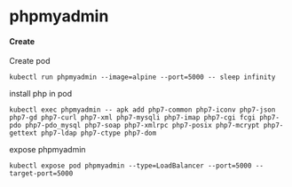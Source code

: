 # phpmyadmin

#### Create

Create pod
```
kubectl run phpmyadmin --image=alpine --port=5000 -- sleep infinity
```
install php in pod
```
kubectl exec phpmyadmin -- apk add php7-common php7-iconv php7-json php7-gd php7-curl php7-xml php7-mysqli php7-imap php7-cgi fcgi php7-pdo php7-pdo_mysql php7-soap php7-xmlrpc php7-posix php7-mcrypt php7-gettext php7-ldap php7-ctype php7-dom
```



expose phpmyadmin
```
kubectl expose pod phpmyadmin --type=LoadBalancer --port=5000 --target-port=5000
```
